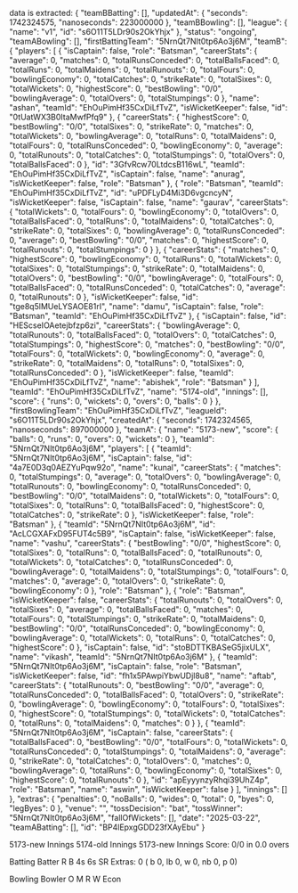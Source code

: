 data is extracted: { "teamBBatting": [], "updatedAt": { "seconds": 1742324575, "nanoseconds": 223000000 }, "teamBBowling": [], "league": { "name": "v1", "id": "s6O11T5LDr90s2OkYhjx" }, "status": "ongoing", "teamABowling": [], "firstBattingTeam": "5NrnQt7NIt0tp6Ao3j6M", "teamB": { "players": [ { "isCaptain": false, "role": "Batsman", "careerStats": { "average": 0, "matches": 0, "totalRunsConceded": 0, "totalBallsFaced": 0, "totalRuns": 0, "totalMaidens": 0, "totalRunouts": 0, "totalFours": 0, "bowlingEconomy": 0, "totalCatches": 0, "strikeRate": 0, "totalSixes": 0, "totalWickets": 0, "highestScore": 0, "bestBowling": "0/0", "bowlingAverage": 0, "totalOvers": 0, "totalStumpings": 0 }, "name": "ashan", "teamId": "EhOuPimHf35CxDiLfTvZ", "isWicketKeeper": false, "id": "0tUatWX3B0ItaMwfPfq9" }, { "careerStats": { "highestScore": 0, "bestBowling": "0/0", "totalSixes": 0, "strikeRate": 0, "matches": 0, "totalWickets": 0, "bowlingAverage": 0, "totalRuns": 0, "totalMaidens": 0, "totalFours": 0, "totalRunsConceded": 0, "bowlingEconomy": 0, "average": 0, "totalRunouts": 0, "totalCatches": 0, "totalStumpings": 0, "totalOvers": 0, "totalBallsFaced": 0 }, "id": "3GfvRcw70LtdcsB116wL", "teamId": "EhOuPimHf35CxDiLfTvZ", "isCaptain": false, "name": "anurag", "isWicketKeeper": false, "role": "Batsman" }, { "role": "Batsman", "teamId": "EhOuPimHf35CxDiLfTvZ", "id": "uPDFLyD4Mi3D6vgcncyN", "isWicketKeeper": false, "isCaptain": false, "name": "gaurav", "careerStats": { "totalWickets": 0, "totalFours": 0, "bowlingEconomy": 0, "totalOvers": 0, "totalBallsFaced": 0, "totalRuns": 0, "totalMaidens": 0, "totalCatches": 0, "strikeRate": 0, "totalSixes": 0, "bowlingAverage": 0, "totalRunsConceded": 0, "average": 0, "bestBowling": "0/0", "matches": 0, "highestScore": 0, "totalRunouts": 0, "totalStumpings": 0 } }, { "careerStats": { "matches": 0, "highestScore": 0, "bowlingEconomy": 0, "totalRuns": 0, "totalWickets": 0, "totalSixes": 0, "totalStumpings": 0, "strikeRate": 0, "totalMaidens": 0, "totalOvers": 0, "bestBowling": "0/0", "bowlingAverage": 0, "totalFours": 0, "totalBallsFaced": 0, "totalRunsConceded": 0, "totalCatches": 0, "average": 0, "totalRunouts": 0 }, "isWicketKeeper": false, "id": "tge8q5lMUeLYSAOE81rI", "name": "damu", "isCaptain": false, "role": "Batsman", "teamId": "EhOuPimHf35CxDiLfTvZ" }, { "isCaptain": false, "id": "HEScseIOAetejbfzp6zi", "careerStats": { "bowlingAverage": 0, "totalRunouts": 0, "totalBallsFaced": 0, "totalOvers": 0, "totalCatches": 0, "totalStumpings": 0, "highestScore": 0, "matches": 0, "bestBowling": "0/0", "totalFours": 0, "totalWickets": 0, "bowlingEconomy": 0, "average": 0, "strikeRate": 0, "totalMaidens": 0, "totalRuns": 0, "totalSixes": 0, "totalRunsConceded": 0 }, "isWicketKeeper": false, "teamId": "EhOuPimHf35CxDiLfTvZ", "name": "abishek", "role": "Batsman" } ], "teamId": "EhOuPimHf35CxDiLfTvZ", "name": "5174-old", "innings": [], "score": { "runs": 0, "wickets": 0, "overs": 0, "balls": 0 } }, "firstBowlingTeam": "EhOuPimHf35CxDiLfTvZ", "leagueId": "s6O11T5LDr90s2OkYhjx", "createdAt": { "seconds": 1742324565, "nanoseconds": 897000000 }, "teamA": { "name": "5173-new", "score": { "balls": 0, "runs": 0, "overs": 0, "wickets": 0 }, "teamId": "5NrnQt7NIt0tp6Ao3j6M", "players": [ { "teamId": "5NrnQt7NIt0tp6Ao3j6M", "isCaptain": false, "id": "4a7E0D3q0AEZYuPqw92o", "name": "kunal", "careerStats": { "matches": 0, "totalStumpings": 0, "average": 0, "totalOvers": 0, "bowlingAverage": 0, "totalRunouts": 0, "bowlingEconomy": 0, "totalRunsConceded": 0, "bestBowling": "0/0", "totalMaidens": 0, "totalWickets": 0, "totalFours": 0, "totalSixes": 0, "totalRuns": 0, "totalBallsFaced": 0, "highestScore": 0, "totalCatches": 0, "strikeRate": 0 }, "isWicketKeeper": false, "role": "Batsman" }, { "teamId": "5NrnQt7NIt0tp6Ao3j6M", "id": "AcLCGXAFxD95FUT4c5B9", "isCaptain": false, "isWicketKeeper": false, "name": "vashu", "careerStats": { "bestBowling": "0/0", "highestScore": 0, "totalSixes": 0, "totalRuns": 0, "totalBallsFaced": 0, "totalRunouts": 0, "totalWickets": 0, "totalCatches": 0, "totalRunsConceded": 0, "bowlingAverage": 0, "totalMaidens": 0, "totalStumpings": 0, "totalFours": 0, "matches": 0, "average": 0, "totalOvers": 0, "strikeRate": 0, "bowlingEconomy": 0 }, "role": "Batsman" }, { "role": "Batsman", "isWicketKeeper": false, "careerStats": { "totalRunouts": 0, "totalOvers": 0, "totalSixes": 0, "average": 0, "totalBallsFaced": 0, "matches": 0, "totalFours": 0, "totalStumpings": 0, "strikeRate": 0, "totalMaidens": 0, "bestBowling": "0/0", "totalRunsConceded": 0, "bowlingEconomy": 0, "bowlingAverage": 0, "totalWickets": 0, "totalRuns": 0, "totalCatches": 0, "highestScore": 0 }, "isCaptain": false, "id": "stoBDTTKBASeG5jixULX", "name": "vikash", "teamId": "5NrnQt7NIt0tp6Ao3j6M" }, { "teamId": "5NrnQt7NIt0tp6Ao3j6M", "isCaptain": false, "role": "Batsman", "isWicketKeeper": false, "id": "fh1x5PAwpiYbwUDjl8u8", "name": "aftab", "careerStats": { "totalRunouts": 0, "bestBowling": "0/0", "average": 0, "totalRunsConceded": 0, "totalBallsFaced": 0, "totalOvers": 0, "strikeRate": 0, "bowlingAverage": 0, "bowlingEconomy": 0, "totalFours": 0, "totalSixes": 0, "highestScore": 0, "totalStumpings": 0, "totalWickets": 0, "totalCatches": 0, "totalRuns": 0, "totalMaidens": 0, "matches": 0 } }, { "teamId": "5NrnQt7NIt0tp6Ao3j6M", "isCaptain": false, "careerStats": { "totalBallsFaced": 0, "bestBowling": "0/0", "totalFours": 0, "totalWickets": 0, "totalRunsConceded": 0, "totalStumpings": 0, "totalMaidens": 0, "average": 0, "strikeRate": 0, "totalCatches": 0, "totalOvers": 0, "matches": 0, "bowlingAverage": 0, "totalRuns": 0, "bowlingEconomy": 0, "totalSixes": 0, "highestScore": 0, "totalRunouts": 0 }, "id": "apEyyynzyRhqi39UhZ4p", "role": "Batsman", "name": "aswin", "isWicketKeeper": false } ], "innings": [] }, "extras": { "penalties": 0, "noBalls": 0, "wides": 0, "total": 0, "byes": 0, "legByes": 0 }, "venue": "", "tossDecision": "bat", "tossWinner": "5NrnQt7NIt0tp6Ao3j6M", "fallOfWickets": [], "date": "2025-03-22", "teamABatting": [], "id": "BP4lEpxgGDD23fXAyEbu" }


5173-new Innings
5174-old Innings
5173-new Innings
Score: 0/0 in 0.0 overs

Batting
Batter	R	B	4s	6s	SR
Extras: 0 ( b 0, lb 0, w 0, nb 0, p 0)

Bowling
Bowler	O	M	R	W	Econ